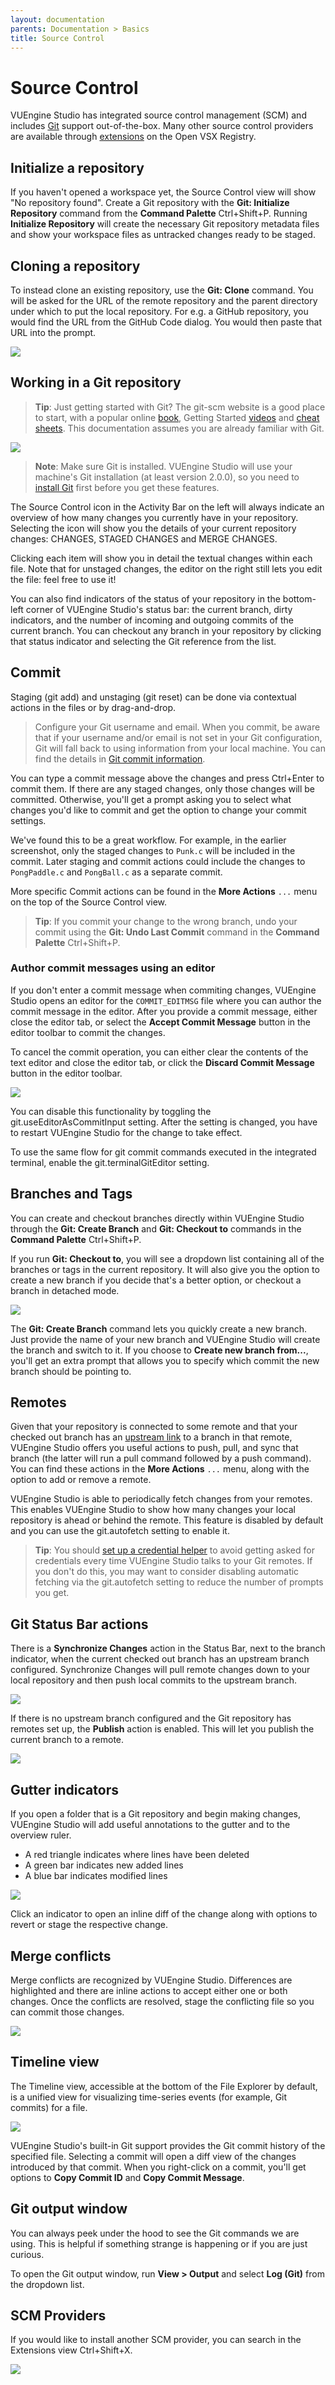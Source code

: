 ```yaml
---
layout: documentation
parents: Documentation > Basics
title: Source Control
---
```


# Source Control

VUEngine Studio has integrated source control management (SCM) and includes [Git](https://git-scm.com/) support out-of-the-box. Many other source control providers are available through [extensions](../extensions/) on the Open VSX Registry.

## Initialize a repository

If you haven't opened a workspace yet, the Source Control view will show "No repository found". Create a Git repository with the **Git: Initialize Repository** command from the **Command Palette** <span class="keys" data-osx="⇧⌘P">Ctrl+Shift+P</span>. Running **Initialize Repository** will create the necessary Git repository metadata files and show your workspace files as untracked changes ready to be staged.

## Cloning a repository

To instead clone an existing repository, use the **Git: Clone** command. You will be asked for the URL of the remote repository and the parent directory under which to put the local repository. For e.g. a GitHub repository, you would find the URL from the GitHub Code dialog. You would then paste that URL into the prompt.

<a href="/documentation/images/basics/source-control/clone-repository-dialog.png" data-toggle="lightbox" data-gallery="gallery"><img src="/documentation/images/basics/source-control/clone-repository-dialog.png" /></a>

## Working in a Git repository

> **Tip**: Just getting started with Git? The git-scm website is a good place to start, with a popular online [book](https://git-scm.com/book), Getting Started [videos](https://git-scm.com/video/what-is-git) and [cheat sheets](https://github.github.com/training-kit/downloads/github-git-cheat-sheet.pdf). This documentation assumes you are already familiar with Git.

<a href="/documentation/images/basics/source-control/git-overview.png" data-toggle="lightbox" data-gallery="gallery"><img src="/documentation/images/basics/source-control/git-overview.png" /></a>

> **Note**: Make sure Git is installed. VUEngine Studio will use your machine's Git installation (at least version 2.0.0), so you need to [install Git](https://git-scm.com/download) first before you get these features.

The Source Control icon in the Activity Bar on the left will always indicate an overview of how many changes you currently have in your repository. Selecting the icon will show you the details of your current repository changes: CHANGES, STAGED CHANGES and MERGE CHANGES.

Clicking each item will show you in detail the textual changes within each file. Note that for unstaged changes, the editor on the right still lets you edit the file: feel free to use it!

You can also find indicators of the status of your repository in the bottom-left corner of VUEngine Studio's status bar: the current branch, dirty indicators, and the number of incoming and outgoing commits of the current branch. You can checkout any branch in your repository by clicking that status indicator and selecting the Git reference from the list.

## Commit

Staging (git add) and unstaging (git reset) can be done via contextual actions in the files or by drag-and-drop.

> Configure your Git username and email. When you commit, be aware that if your username and/or email is not set in your Git configuration, Git will fall back to using information from your local machine. You can find the details in [Git commit information](https://git-scm.com/docs/git-commit#_commit_information).

You can type a commit message above the changes and press <span class="keys" data-osx="⌘+Enter">Ctrl+Enter</span> to commit them. If there are any staged changes, only those changes will be committed. Otherwise, you'll get a prompt asking you to select what changes you'd like to commit and get the option to change your commit settings.

We've found this to be a great workflow. For example, in the earlier screenshot, only the staged changes to `Punk.c` will be included in the commit. Later staging and commit actions could include the changes to `PongPaddle.c` and `PongBall.c` as a separate commit.

More specific Commit actions can be found in the **More Actions** `...` menu on the top of the Source Control view.

> **Tip**: If you commit your change to the wrong branch, undo your commit using the **Git: Undo Last Commit** command in the **Command Palette** <span class="keys" data-osx="⇧⌘P">Ctrl+Shift+P</span>.

### Author commit messages using an editor

If you don't enter a commit message when commiting changes, VUEngine Studio opens an editor for the `COMMIT_EDITMSG` file where you can author the commit message in the editor. After you provide a commit message, either close the editor tab, or select the **Accept Commit Message** button in the editor toolbar to commit the changes.

To cancel the commit operation, you can either clear the contents of the text editor and close the editor tab, or click the **Discard Commit Message** button in the editor toolbar.

<a href="/documentation/images/basics/source-control/commit-messag-editor.png" data-toggle="lightbox" data-gallery="gallery"><img src="/documentation/images/basics/source-control/commit-messag-editor.png" /></a>

You can disable this functionality by toggling the <span class="setting">git.useEditorAsCommitInput</span> setting. After the setting is changed, you have to restart VUEngine Studio for the change to take effect.

To use the same flow for git commit commands executed in the integrated terminal, enable the <span class="setting">git.terminalGitEditor</span> setting.

## Branches and Tags

You can create and checkout branches directly within VUEngine Studio through the **Git: Create Branch** and **Git: Checkout to** commands in the **Command Palette** <span class="keys" data-osx="⇧⌘P">Ctrl+Shift+P</span>.

If you run **Git: Checkout to**, you will see a dropdown list containing all of the branches or tags in the current repository. It will also give you the option to create a new branch if you decide that's a better option, or checkout a branch in detached mode.

<a href="/documentation/images/basics/source-control/git-branches.png" data-toggle="lightbox" data-gallery="gallery"><img src="/documentation/images/basics/source-control/git-branches.png" /></a>

The **Git: Create Branch** command lets you quickly create a new branch. Just provide the name of your new branch and VUEngine Studio will create the branch and switch to it. If you choose to **Create new branch from...**, you'll get an extra prompt that allows you to specify which commit the new branch should be pointing to.

## Remotes

Given that your repository is connected to some remote and that your checked out branch has an [upstream link](https://git-scm.com/book/ch3-5.html) to a branch in that remote, VUEngine Studio offers you useful actions to push, pull, and sync that branch (the latter will run a pull command followed by a push command). You can find these actions in the **More Actions** `...` menu, along with the option to add or remove a remote.

VUEngine Studio is able to periodically fetch changes from your remotes. This enables VUEngine Studio to show how many changes your local repository is ahead or behind the remote. This feature is disabled by default and you can use the <span class="setting">git.autofetch</span> setting to enable it.

> **Tip**: You should [set up a credential helper](https://docs.github.com/get-started/getting-started-with-git/caching-your-github-credentials-in-git) to avoid getting asked for credentials every time VUEngine Studio talks to your Git remotes. If you don't do this, you may want to consider disabling automatic fetching via the <span class="setting">git.autofetch</span> setting to reduce the number of prompts you get.

## Git Status Bar actions

There is a **Synchronize Changes** action in the Status Bar, next to the branch indicator, when the current checked out branch has an upstream branch configured. Synchronize Changes will pull remote changes down to your local repository and then push local commits to the upstream branch.

<a href="/documentation/images/basics/source-control/git-status-bar-sync.png" data-toggle="lightbox" data-gallery="gallery"><img src="/documentation/images/basics/source-control/git-status-bar-sync.png" /></a>

If there is no upstream branch configured and the Git repository has remotes set up, the **Publish** action is enabled. This will let you publish the current branch to a remote.

<a href="/documentation/images/basics/source-control/git-status-bar-publish.png" data-toggle="lightbox" data-gallery="gallery"><img src="/documentation/images/basics/source-control/git-status-bar-publish.png" /></a>

## Gutter indicators

If you open a folder that is a Git repository and begin making changes, VUEngine Studio will add useful annotations to the gutter and to the overview ruler.

- A red triangle indicates where lines have been deleted
- A green bar indicates new added lines
- A blue bar indicates modified lines

<a href="/documentation/images/basics/source-control/gutter-indicators.png" data-toggle="lightbox" data-gallery="gallery"><img src="/documentation/images/basics/source-control/gutter-indicators.png" /></a>

Click an indicator to open an inline diff of the change along with options to revert or stage the respective change.

## Merge conflicts

Merge conflicts are recognized by VUEngine Studio. Differences are highlighted and there are inline actions to accept either one or both changes. Once the conflicts are resolved, stage the conflicting file so you can commit those changes.

<a href="/documentation/images/basics/source-control/git-merge-conflict.png" data-toggle="lightbox" data-gallery="gallery"><img src="/documentation/images/basics/source-control/git-merge-conflict.png" /></a>

## Timeline view

The Timeline view, accessible at the bottom of the File Explorer by default, is a unified view for visualizing time-series events (for example, Git commits) for a file.

<a href="/documentation/images/basics/source-control/timeline.png" data-toggle="lightbox" data-gallery="gallery"><img src="/documentation/images/basics/source-control/timeline.png" /></a>

VUEngine Studio's built-in Git support provides the Git commit history of the specified file. Selecting a commit will open a diff view of the changes introduced by that commit. When you right-click on a commit, you'll get options to **Copy Commit ID** and **Copy Commit Message**.

## Git output window

You can always peek under the hood to see the Git commands we are using. This is helpful if something strange is happening or if you are just curious.

To open the Git output window, run **View > Output** and select **Log (Git)** from the dropdown list.

## SCM Providers

If you would like to install another SCM provider, you can search in the Extensions view <span class="keys" data-osx="⇧⌘X">Ctrl+Shift+X</span>.

<a href="/documentation/images/basics/source-control/scm-extensions.png" data-toggle="lightbox" data-gallery="gallery"><img src="/documentation/images/basics/source-control/scm-extensions.png" /></a>
